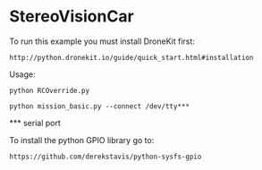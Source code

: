 # StereoVisionCar

  To run this example you must install DroneKit first:
  
    http://python.dronekit.io/guide/quick_start.html#installation
  
Usage: 

    python RCOverride.py
  
    python mission_basic.py --connect /dev/tty***
 
  *** serial port
  
  
  To install the python GPIO library go to:
  
    https://github.com/derekstavis/python-sysfs-gpio
  
  
  
